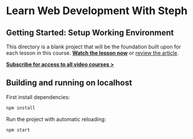 # Learn Web Development With Steph

## Getting Started: Setup Working Environment

This directory is a blank project that will be the foundation built upon for each lesson in this course. [**Watch the lesson now**](https://youtu.be/ClUgsHxXwTc) or [review the article](https://dev.to/5t3ph/learn-how-to-make-a-website-set-up-your-coding-environment-2oeo).

[**Subscribe for access to all video courses >**](https://www.youtube.com/channel/UC8qc2AyBbNmvgIky6236nHA/)

## Building and running on localhost

First install dependencies:

```sh
npm install
```

Run the project with automatic reloading:

```sh
npm start
```
